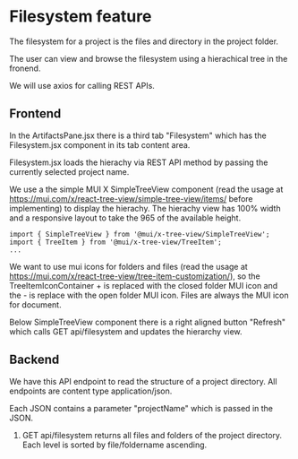# Filesystem feature

The filesystem for a project is the files and directory in the project folder.

The user can view and browse the filesystem using a hierachical tree in the fronend.

We will use axios for calling REST APIs.

## Frontend
In the ArtifactsPane.jsx there is a third tab "Filesystem" which has the Filesystem.jsx component in its tab content area.

Filesystem.jsx loads the hierachy via REST API method by passing the currently selected project name. 

We use a the simple MUI X SimpleTreeView component (read the usage at https://mui.com/x/react-tree-view/simple-tree-view/items/ before implementing) to display the hierachy. The hierachy view has 100% width and a responsive layout to take the 965 of the available height.
```
import { SimpleTreeView } from '@mui/x-tree-view/SimpleTreeView';
import { TreeItem } from '@mui/x-tree-view/TreeItem';
...
```
We want to use mui icons for folders and files (read the usage at https://mui.com/x/react-tree-view/tree-item-customization/), so the TreeItemIconContainer + is replaced with the closed folder MUI icon and the - is replace with the open folder MUI icon. Files are always the MUI icon for document.

Below SimpleTreeView component there is a right aligned button "Refresh" which calls GET api/filesystem and updates the hierarchy view.

## Backend
We have this API endpoint to read the structure of a project directory. All endpoints are content type application/json.

Each JSON contains a parameter "projectName" which is passed in the JSON. 

1. GET api/filesystem returns all files and folders of the project directory. Each level is sorted by file/foldername ascending.
